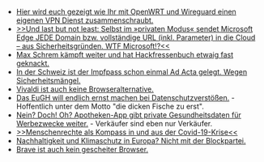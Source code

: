 * [Hier wird euch gezeigt wie Ihr mit OpenWRT und Wireguard einen eigenen VPN Dienst zusammenschraubt.](https://opensource.com/article/21/5/open-source-private-vpn)
* [>>Und last but not least: Selbst im »privaten Modus« sendet Microsoft Edge JEDE Domain bzw. vollständige URL (inkl. Parameter) in die Cloud – aus Sicherheitsgründen. WTF Microsoft!?<<](https://www.kuketz-blog.de/microsoft-edge-datensendeverhalten-desktop-version-browser-check-teil4/)
* [Max Schrem kämpft weiter und hat Hackfressenbuch etwaig fast geknackt.](https://netzpolitik.org/2021/schutz-persoenlicher-daten-facebook-droht-stopp-des-eu-us-datentransfers/)
* [In der Schweiz ist der Impfpass schon einmal Ad Acta gelegt. Wegen Sicherheitsmängel.](https://www.borncity.com/blog/2021/05/18/der-schweizer-impfpass-gescheitert-an-der-sicherheit/)
* [Vivaldi ist auch keine Browseralternative.](https://www.kuketz-blog.de/vivaldi-datensendeverhalten-desktop-version-browser-check-teil5/)
* [Das EuGH will endlich ernst machen bei Datenschutzverstößen.](https://www.borncity.com/blog/2021/05/16/datenschtzer-plant-durchgreifen-bei-privacy-shield-versten/) - Hoffentlich unter dem Motto "die dicken Fische zu erst".
* [Nein? Doch! Oh? Apotheken-App gibt private Gesundheitsdaten für Werbezwecke weiter.](https://netzpolitik.org/2021/medikamentensuche-apotheken-app-gibt-gesundheitsdaten-zu-werbezwecken-weiter/) - Verkäufer sind eben nur Verkäufer.
* [>>Menschenrechte als Kompass in und aus der Covid-19-Krise<<](https://covid19-menschenrechte.de/)
* [Nachhaltigkeit und Klimaschutz in Europa? Nicht mit der Blockpartei.](https://www.sonnenseite.com/de/politik/eu-umweltausschuss-stimmt-fuer-schwaches-klimagesetz/)
* [Brave ist auch kein gescheiter Browser.](https://www.kuketz-blog.de/brave-datensendeverhalten-desktop-version-browser-check-teil1/)
